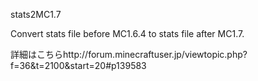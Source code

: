 stats2MC1.7

Convert stats file before MC1.6.4 to stats file after MC1.7.

詳細はこちらhttp://forum.minecraftuser.jp/viewtopic.php?f=36&t=2100&start=20#p139583
